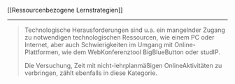 [[Ressourcenbezogene Lernstrategien]]

---

>Technologische Herausforderungen sind u.a. ein mangelnder Zugang zu notwendigen technologischen Ressourcen, wie einem PC oder Internet, aber auch Schwierigkeiten im Umgang mit Online-Plattformen, wie dem WebKonferenztool BigBlueButton oder studIP.
>
>Die Versuchung, Zeit mit nicht-lehrplanmäßigen OnlineAktivitäten zu verbringen, zählt ebenfalls in diese Kategorie.
